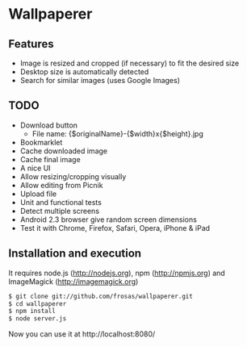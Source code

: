 # Wallpaperer

## Features

- Image is resized and cropped (if necessary) to fit the desired size
- Desktop size is automatically detected
- Search for similar images (uses Google Images)

## TODO

- Download button
  - File name: {$originalName}-{$width}x{$height}.jpg
- Bookmarklet
- Cache downloaded image
- Cache final image
- A nice UI
- Allow resizing/cropping visually
- Allow editing from Picnik
- Upload file
- Unit and functional tests
- Detect multiple screens
- Android 2.3 browser give random screen dimensions
- Test it with Chrome, Firefox, Safari, Opera, iPhone & iPad

## Installation and execution

It requires node.js (http://nodejs.org), npm (http://npmjs.org) and ImageMagick (http://imagemagick.org)

```bash
$ git clone git://github.com/frosas/wallpaperer.git
$ cd wallpaperer
$ npm install
$ node server.js
```

Now you can use it at http://localhost:8080/